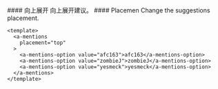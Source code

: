 <cn>
#### 向上展开
向上展开建议。
</cn>

<us>
#### Placemen
Change the suggestions placement.
</us>

```tpl
<template>
  <a-mentions
    placement="top"
  >
    <a-mentions-option value="afc163">afc163</a-mentions-option>
    <a-mentions-option value="zombieJ">zombieJ</a-mentions-option>
    <a-mentions-option value="yesmeck">yesmeck</a-mentions-option>
  </a-mentions>
</template>
```
